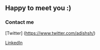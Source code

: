 ## Happy to meet you :)

### Contact me

[Twitter] (https://www.twitter.com/adishsh/)

[LinkedIn](https://www.linkedin.com/in/adi-shacham-shavit/)
